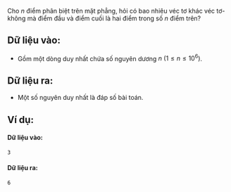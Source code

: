 Cho $n$ điểm phân biệt trên mặt phẳng, hỏi có bao nhiêu véc tơ khác véc tơ-không mà điểm đầu và điểm cuối là hai điểm trong số $n$ điểm trên?

## Dữ liệu vào:
- Gồm một dòng duy nhất chứa số nguyên dương $n\ (1≤n≤10^6 )$.

## Dữ liệu ra:
- Một số nguyên duy nhất là đáp số bài toán.

## Ví dụ:
#### Dữ liệu vào:
```
3
```

#### Dữ liệu ra:
```
6
```